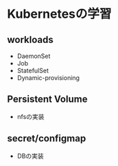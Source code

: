 # Kubernetesの学習

## workloads
- DaemonSet
- Job
- StatefulSet
- Dynamic-provisioning

## Persistent Volume
- nfsの実装

## secret/configmap
- DBの実装

